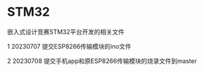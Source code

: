 # STM32
嵌入式设计竞赛STM32平台开发的相关文件

  1 20230707  提交ESP8266传输模块的ino文件

  2 20230708  提交手机app和原ESP8266传输模块的烧录文件到master
